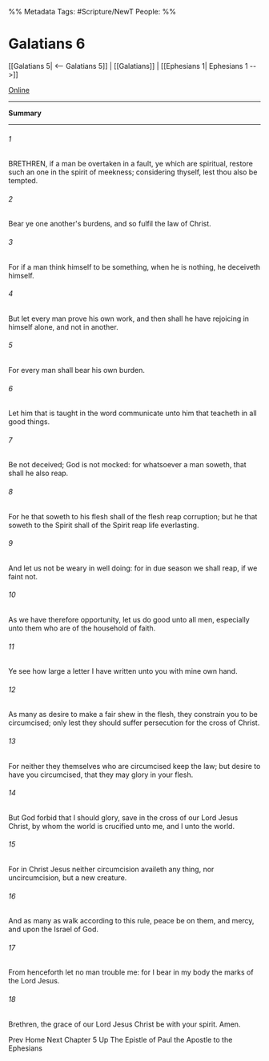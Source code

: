 %% Metadata
Tags: #Scripture/NewT
People: 
%%
# Galatians 6
[[Galatians 5| <-- Galatians 5]] | [[Galatians]] | [[Ephesians 1| Ephesians 1 -->]]

[Online](https://churchofjesuschrist.org/study/scriptures/nt/gal/6?lang=eng)

---
__Summary__



---
###### 1
BRETHREN, if a man be overtaken in a fault, ye which are spiritual, restore such an one in the spirit of meekness; considering thyself, lest thou also be tempted.
###### 2
Bear ye one another's burdens, and so fulfil the law of Christ.
###### 3
For if a man think himself to be something, when he is nothing, he deceiveth himself.
###### 4
But let every man prove his own work, and then shall he have rejoicing in himself alone, and not in another.
###### 5
For every man shall bear his own burden.
###### 6
Let him that is taught in the word communicate unto him that teacheth in all good things.
###### 7
Be not deceived; God is not mocked: for whatsoever a man soweth, that shall he also reap.
###### 8
For he that soweth to his flesh shall of the flesh reap corruption; but he that soweth to the Spirit shall of the Spirit reap life everlasting.
###### 9
And let us not be weary in well doing: for in due season we shall reap, if we faint not.
###### 10
As we have therefore opportunity, let us do good unto all men, especially unto them who are of the household of faith.
###### 11
Ye see how large a letter I have written unto you with mine own hand.
###### 12
As many as desire to make a fair shew in the flesh, they constrain you to be circumcised; only lest they should suffer persecution for the cross of Christ.
###### 13
For neither they themselves who are circumcised keep the law; but desire to have you circumcised, that they may glory in your flesh.
###### 14
But God forbid that I should glory, save in the cross of our Lord Jesus Christ, by whom the world is crucified unto me, and I unto the world.
###### 15
For in Christ Jesus neither circumcision availeth any thing, nor uncircumcision, but a new creature.
###### 16
And as many as walk according to this rule, peace be on them, and mercy, and upon the Israel of God.
###### 17
From henceforth let no man trouble me: for I bear in my body the marks of the Lord Jesus.
###### 18
Brethren, the grace of our Lord Jesus Christ be with your spirit. Amen.

Prev
Home
Next
Chapter 5
Up
The Epistle of Paul the Apostle to the Ephesians



